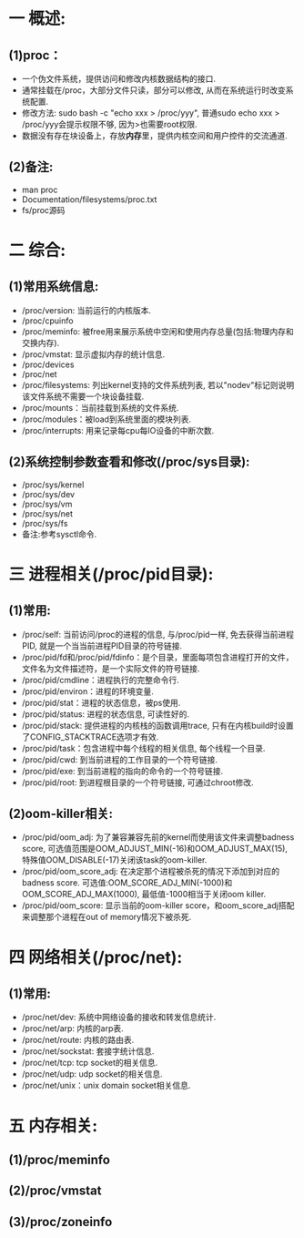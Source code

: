 # 一 概述:
## (1)proc：
- 一个伪文件系统，提供访问和修改内核数据结构的接口.
- 通常挂载在/proc，大部分文件只读，部分可以修改, 从而在系统运行时改变系统配置. 
- 修改方法: sudo bash -c "echo xxx > /proc/yyy", 普通sudo echo xxx > /proc/yyy会提示权限不够, 因为>也需要root权限.
- 数据没有存在块设备上，存放**内存**里，提供内核空间和用户控件的交流通道.

## (2)备注:
- man proc
- Documentation/filesystems/proc.txt
- fs/proc源码

# 二 综合:
## (1)常用系统信息:
- /proc/version: 当前运行的内核版本.
- /proc/cpuinfo
- /proc/meminfo: 被free用来展示系统中空闲和使用内存总量(包括:物理内存和交换内存).
- /proc/vmstat: 显示虚拟内存的统计信息.
- /proc/devices
- /proc/net
- /proc/filesystems: 列出kernel支持的文件系统列表, 若以"nodev"标记则说明该文件系统不需要一个块设备挂载.
- /proc/mounts：当前挂载到系统的文件系统.
- /proc/modules：被load到系统里面的模块列表.
- /proc/interrupts: 用来记录每cpu每IO设备的中断次数.

## (2)系统控制参数查看和修改(/proc/sys目录):
- /proc/sys/kernel
- /proc/sys/dev
- /proc/sys/vm
- /proc/sys/net
- /proc/sys/fs
- 备注:参考sysctl命令.

# 三 进程相关(/proc/pid目录):
## (1)常用:
- /proc/self: 当前访问/proc的进程的信息, 与/proc/pid一样, 免去获得当前进程PID, 就是一个当当前进程PID目录的符号链接.
- /proc/pid/fd和/proc/pid/fdinfo：是个目录，里面每项包含进程打开的文件，文件名为文件描述符，是一个实际文件的符号链接.
- /proc/pid/cmdline：进程执行的完整命令行.
- /proc/pid/environ：进程的环境变量.
- /proc/pid/stat：进程的状态信息，被ps使用.
- /proc/pid/status: 进程的状态信息, 可读性好的.
- /proc/pid/stack: 提供进程的内核栈的函数调用trace, 只有在内核build时设置了CONFIG_STACKTRACE选项才有效.
- /proc/pid/task：包含进程中每个线程的相关信息, 每个线程一个目录.
- /proc/pid/cwd: 到当前进程的工作目录的一个符号链接.
- /proc/pid/exe: 到当前进程的指向的命令的一个符号链接.
- /proc/pid/root: 到进程根目录的一个符号链接, 可通过chroot修改.

## (2)oom-killer相关:
- /proc/pid/oom_adj: 为了兼容兼容先前的kernel而使用该文件来调整badness score, 可选值范围是OOM_ADJUST_MIN(-16)和OOM_ADJUST_MAX(15), 特殊值OOM_DISABLE(-17)关闭该task的oom-killer.
- /proc/pid/oom_score_adj: 在决定那个进程被杀死的情况下添加到对应的badness score. 可选值:OOM_SCORE_ADJ_MIN(-1000)和OOM_SCORE_ADJ_MAX(1000), 最低值-1000相当于关闭oom killer.
- /proc/pid/oom_score: 显示当前的oom-killer score，和oom_score_adj搭配来调整那个进程在out of memory情况下被杀死.

# 四 网络相关(/proc/net):
## (1)常用:
- /proc/net/dev: 系统中网络设备的接收和转发信息统计.
- /proc/net/arp: 内核的arp表.
- /proc/net/route: 内核的路由表.
- /proc/net/sockstat: 套接字统计信息.
- /proc/net/tcp: tcp socket的相关信息.
- /proc/net/udp: udp socket的相关信息.
- /proc/net/unix：unix domain socket相关信息.

# 五 内存相关:
## (1)/proc/meminfo

## (2)/proc/vmstat

## (3)/proc/zoneinfo
